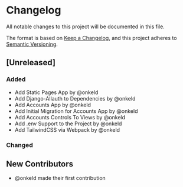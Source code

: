 # Changelog

All notable changes to this project will be documented in this file.

The format is based on [Keep a Changelog](https://keepachangelog.com/en/1.0.0/),
and this project adheres to [Semantic Versioning](https://semver.org/spec/v2.0.0.html).

## [Unreleased]

### Added

- Add Static Pages App by @onkeld
- Add Django-Allauth to Dependencies by @onkeld
- Add Accounts App by @onkeld
- Add Initial Migration for Accounts App by @onkeld
- Add Accounts Controls To Views by @onkeld
- Add .env Support to the Project by @onkeld
- Add TailwindCSS via Webpack by @onkeld

### Changed

## New Contributors

- @onkeld made their first contribution
